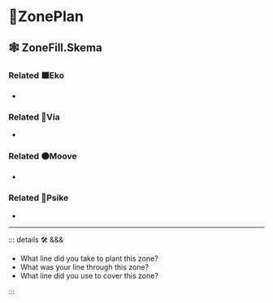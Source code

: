 # 🔻<via>ZonePlan</via>

## 🕸 ZoneFill.Skema

### Related 🟩<ekos>Eko</ekos>

-

### Related 🔻<via>Via</via>

-

### Related 🟠<mooves>Moove</mooves>

-

### Related 💜<psike>Psike</psike>

-

---

<!-- =================================================== -->
<!-- =================================================== -->
<!-- =================================================== -->
<!-- =================================================== -->
<!-- =================================================== -->
::: details 🛠 <dev>&&&</dev>

- What line did you take to plant this zone?
- What was your line through this zone?
- What line did you use to cover this zone?

:::
